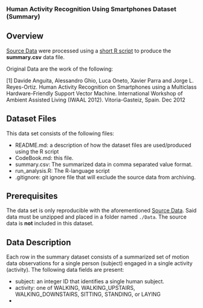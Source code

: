 ### Human Activity Recognition Using Smartphones Dataset (Summary)

## Overview

[Source Data](http://archive.ics.uci.edu/ml/datasets/Human+Activity+Recognition+Using+Smartphones) were processed using a [short R script](https://github.com/tiggerntatie/datascience-cleaning) to produce the **summary.csv** data file.

Original Data are the work of the following:

[1] Davide Anguita, Alessandro Ghio, Luca Oneto, Xavier Parra and Jorge L. Reyes-Ortiz. Human Activity Recognition on Smartphones using a Multiclass Hardware-Friendly Support Vector Machine. International Workshop of Ambient Assisted Living (IWAAL 2012). Vitoria-Gasteiz, Spain. Dec 2012

## Dataset Files

This data set consists of the following files:

* README.md: a description of how the dataset files are used/produced using the R script
* CodeBook.md: this file.
* summary.csv: The summarized data in comma separated value format.
* run_analysis.R: The R-language script
* .gitignore: git ignore file that will exclude the source data from archiving.

## Prerequisites

The data set is only reproducible with the aforementioned [Source Data](http://archive.ics.uci.edu/ml/datasets/Human+Activity+Recognition+Using+Smartphones). Said data must be unzipped and placed in a folder named `./Data`. The source data is **not** included in this dataset.

## Data Description

Each row in the summary dataset consists of a summarized set of motion data observations for a single person (subject) engaged in a single activity (activity). The following data fields are present:

* subject: an integer ID that identifies a single human subject.
* activity: one of WALKING, WALKING_UPSTAIRS, WALKING_DOWNSTAIRS, SITTING, STANDING, or LAYING
*
